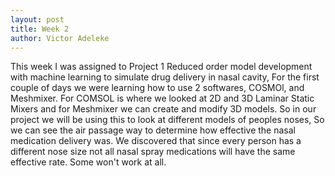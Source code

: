 ```yaml
---
layout: post
title: Week 2
author: Victor Adeleke
---
```


This week I was assigned to Project 1 Reduced order model development with machine
learning to simulate drug delivery in nasal cavity, For the first couple of days we were
learning how to use 2 softwares, COSMOl, and Meshmixer. For COMSOL is where we looked at 2D and 3D
Laminar Static Mixers and for Meshmixer we can create and modify 3D models. So in our project we
will be using this to look at different models of peoples noses, So we can see the air passage way
to determine how effective the nasal medication delivery was. We discovered that since every person has a different nose
size not all nasal spray medications will have the same effective rate. Some won't work at all.
 
